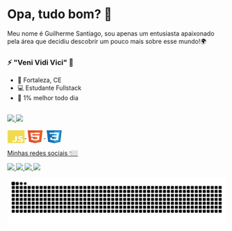 # Opa, tudo bom? 👋

Meu nome é Guilherme Santiago, sou apenas um entusiasta apaixonado pela área que decidiu descobrir um pouco mais sobre esse mundo!🌍


### ⚡ "Veni Vidi Vici" 🧠

- 📍  Fortaleza, CE
- 💻 Estudante Fullstack
- 🚀 1% melhor todo dia

##

<div>
  <a href="https://github.com/guilhermebsant">
  <img height="165em" src="https://github-readme-stats.vercel.app/api?username=guilhermebsant&show_icons=true&theme=tokyonight&include_all_commits=true&count_private=true"/>
  <img height="165em" src="https://github-readme-stats.vercel.app/api/top-langs/?username=guilhermebsant&layout=compact&langs_count=7&theme=tokyonight"/>
</div>
    
<div style="display: inline_block"><br>
  <img align="center" alt="gui-Js" height="30" width="40" src="https://raw.githubusercontent.com/devicons/devicon/master/icons/javascript/javascript-plain.svg">
  <img align="center" alt="gui-HTML" height="30" width="40" src="https://raw.githubusercontent.com/devicons/devicon/master/icons/html5/html5-original.svg">
  <img align="center" alt="gui-CSS" height="30" width="40" src="https://raw.githubusercontent.com/devicons/devicon/master/icons/css3/css3-original.svg">
</div>

Minhas redes sociais 👇🏼

<div>
    <a target='_blank' href="https://twitter.com/guilhermebsanti">
        <img src="https://img.shields.io/badge/Twitter-1DA1F2?style=for-the-badge&logo=twitter&logoColor=white">
    </a>
    <a target='_blank' href="https://www.instagram.com/_guilhermebeserra">
        <img src="https://img.shields.io/badge/Instagram-E4405F?style=for-the-badge&logo=instagram&logoColor=white">
    </a>
    <a target='_blank' href="https://discord.gg/BZs8wpG">
        <img src="https://img.shields.io/badge/Discord-7289DA?style=for-the-badge&logo=discord&logoColor=white">
    </a>
    <a target='_blank' href="mailto:guilhermebscontact@gmail.com">
        <img src="https://img.shields.io/badge/-Gmail-%23333?style=for-the-badge&logo=gmail&logoColor=white">
    </a>
</div>

![Snake animation](https://github.com/GuilhermeBSant/GuilhermeBSant/blob/output/github-contribution-grid-snake.svg)  
 
